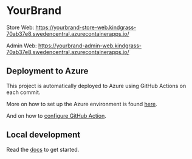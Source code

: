 # YourBrand

Store Web: https://yourbrand-store-web.kindgrass-70ab37e8.swedencentral.azurecontainerapps.io/

Admin Web: https://yourbrand-admin-web.kindgrass-70ab37e8.swedencentral.azurecontainerapps.io/

## Deployment to Azure

This project is automatically deployed to Azure using GitHub Actions on each commit.

More on how to set up the Azure environment is found [here](docs/azure/set-up-environment.md).

And on how to [configure GitHub Action](docs/github/actions.md).


## Local development

Read the [docs](docs/local-development.md) to get started.